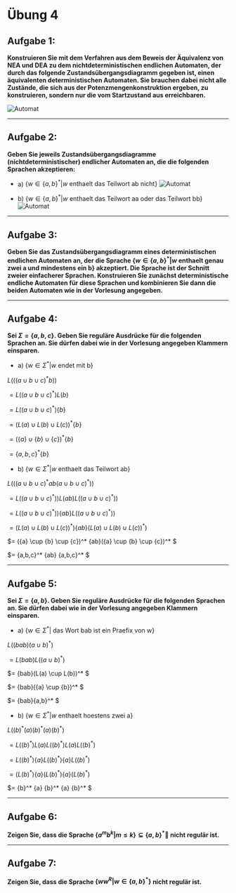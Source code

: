 # Übung 4
## Aufgabe 1:
**Konstruieren Sie mit dem Verfahren aus dem Beweis der Äquivalenz von NEA und DEA zu dem nichtdeterministischen endlichen Automaten, der durch das folgende Zustandsübergangsdiagramm gegeben ist, einen äquivalenten deterministischen Automaten. Sie brauchen dabei nicht alle Zustände, die sich aus der Potenzmengenkonstruktion ergeben, zu konstruieren, sondern nur die vom Startzustand aus erreichbaren.**

![Automat](Automat01.jpg)

---
## Aufgabe 2:
**Geben Sie jeweils Zustandsübergangsdiagramme (nichtdeterministischer) endlicher Automaten an, die die folgenden Sprachen akzeptieren:**
* a) $\{w \in \{a,b\}^* | w \text{ enthaelt das Teilwort ab nicht}\}$
![Automat](Automat02a.jpg)

* b) $\{w \in \{a,b\}^* | w \text{ enthaelt das Teilwort aa oder das Teilwort bb}\}$
![Automat](Automat02b.jpg)

---
## Aufgabe 3:
**Geben Sie das Zustandsübergangsdiagramm eines deterministischen endlichen Automaten an, der die Sprache $\{w \in \{a,b\}^* | w \text{ enthaelt genau zwei a und mindestens ein b}\}$ akzeptiert. Die Sprache ist der Schnitt zweier einfacherer Sprachen. Konstruieren Sie zunächst deterministische endliche Automaten für diese Sprachen und kombinieren Sie dann die beiden Automaten wie in der Vorlesung angegeben.**

---
## Aufgabe 4:
**Sei $\Sigma=\{a,b,c\}$. Geben Sie reguläre Ausdrücke für die folgenden Sprachen an. Sie dürfen dabei wie in der Vorlesung angegeben Klammern einsparen.**
* a) $\{w \in \Sigma^* | w \text{ endet mit b}\}$

 $L(((a \cup b \cup c)^* b))$

 $= L((a \cup b \cup c)^* )L(b)$

 $= L((a \cup b \cup c)^* )\{b\}$

 $= (L(a) \cup L(b) \cup L(c))^* \{b\}$

 $= (\{a\} \cup \{b\} \cup \{c\})^* \{b\}$

 $= \{a,b,c\}^* \{b\}$

* b) $\{ w \in \Sigma^* | w \text{ enthaelt das Teilwort ab}\}$

 $L(((a \cup b \cup c)^* ab (a \cup b \cup c)^* ))$

 $= L((a \cup b \cup c)^* ))L(ab)L((a \cup b \cup c)^* ))$

 $= L((a \cup b \cup c)^* ))\{ab\}L((a \cup b \cup c)^* ))$

 $= (L(a) \cup L(b) \cup L(c))^* )\{ab\}(L(a) \cup L(b) \cup L(c))^* )$

 $= (\{a\} \cup \{b\} \cup \{c\})^* \{ab\}(\{a\} \cup \{b\} \cup \{c\})^* $

 $= \{a,b,c\}^* \{ab\} \{a,b,c\}^* $

---
## Aufgabe 5:
**Sei $\Sigma = \{a,b\}$. Geben Sie reguläre Ausdrücke für die folgenden Sprachen an. Sie dürfen dabei wie in der Vorlesung angegeben Klammern einsparen.**

* a) $\{ w \in \Sigma^* | \text{ das Wort bab ist ein Praefix von w}\}$

 $L((bab)(a \cup b)^* )$

 $= L(bab)L((a \cup b)^* )$

 $= \{bab\}(L(a) \cup L(b))^* $

 $= \{bab\}(\{a\} \cup \{b\})^* $

 $= \{bab\}\{a,b\}^* $

* b) $\{ w \in \Sigma^* | w \text{ enthaelt hoestens zwei a}\}$

 $L((b)^* (a) (b)^* (a) (b)^* )$

 $= L((b)^* ) L(a) L((b)^* ) L(a) L((b)^* )$

 $= L((b)^* ) \{a\} L((b)^* ) \{a\} L((b)^* )$

 $= (L(b)^* ) \{a\} (L(b)^* ) \{a\} (L(b)^* )$

 $= \{b\}^* \{a\} \{b\}^* \{a\} \{b\}^* $

---
## Aufgabe 6:
**Zeigen Sie, dass die Sprache $\{a^mb^k | m\leq k\}\subseteq \{a,b\}^*$ nicht regulär ist.**

---
## Aufgabe 7:
**Zeigen Sie, dass die Sprache $\{ww^R | w \in \{a,b\}^*\}$ nicht regulär ist.**
